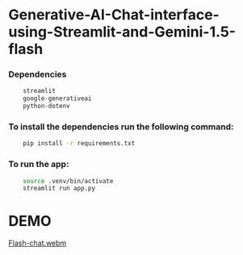 
# Generative-AI-Chat-interface-using-Streamlit-and-Gemini-1.5-flash

### Dependencies

```.txt
    streamlit
    google-generativeai
    python-dotenv
```
### To install the dependencies run the following command:

```bash
    pip install -r requirements.txt

```

### To run the app:

```bash
    source .venv/bin/activate
    streamlit run app.py
```

# DEMO

[Flash-chat.webm](https://github.com/yadukrishnan37/ACM-tasks/assets/149959683/0de2250b-38d9-4474-bd01-bd8b17fa1f5d)
